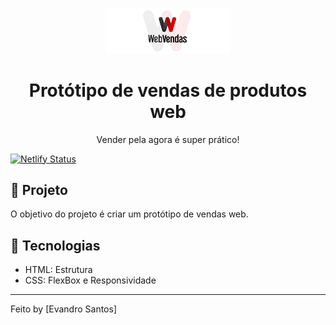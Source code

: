 <p align="center">
    <img alt="logo" src="src/imagens/logo.png" width="200px" />
</p>

<h1 align="center">
  Protótipo de vendas de produtos web
</h1>

<p align="center">Vender pela agora é super prático!</p>



[![Netlify Status](https://api.netlify.com/api/v1/badges/0483913e-40ed-4738-af7f-16dae6832c28/deploy-status)](https://app.netlify.com/sites/vendas-web/deploys)
## 🚀 Projeto

O objetivo do projeto é criar um protótipo de vendas web.

## 🔧 Tecnologias

- HTML: Estrutura
- CSS: FlexBox e Responsividade

---

Feito by [Evandro Santos]

